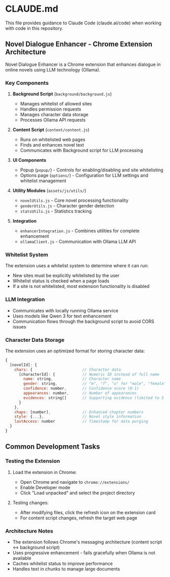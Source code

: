 # CLAUDE.md

This file provides guidance to Claude Code (claude.ai/code) when working with code in this repository.

## Novel Dialogue Enhancer - Chrome Extension Architecture

Novel Dialogue Enhancer is a Chrome extension that enhances dialogue in online novels using LLM technology (Ollama).

### Key Components

1. **Background Script** (`background/background.js`)
   - Manages whitelist of allowed sites
   - Handles permission requests
   - Manages character data storage
   - Processes Ollama API requests

2. **Content Script** (`content/content.js`)
   - Runs on whitelisted web pages
   - Finds and enhances novel text
   - Communicates with Background script for LLM processing

3. **UI Components**
   - Popup (`popup/`) - Controls for enabling/disabling and site whitelisting
   - Options page (`options/`) - Configuration for LLM settings and whitelist management

4. **Utility Modules** (`assets/js/utils/`)
   - `novelUtils.js` - Core novel processing functionality
   - `genderUtils.js` - Character gender detection
   - `statsUtils.js` - Statistics tracking

5. **Integration**
   - `enhancerIntegration.js` - Combines utilities for complete enhancement
   - `ollamaClient.js` - Communication with Ollama LLM API

### Whitelist System

The extension uses a whitelist system to determine where it can run:

- New sites must be explicitly whitelisted by the user
- Whitelist status is checked when a page loads
- If a site is not whitelisted, most extension functionality is disabled

### LLM Integration

- Communicates with locally running Ollama service
- Uses models like Qwen 3 for text enhancement
- Communication flows through the background script to avoid CORS issues

### Character Data Storage

The extension uses an optimized format for storing character data:

```javascript
{
  [novelId]: {
    chars: {                      // Character data
      [characterId]: {            // Numeric ID instead of full name
        name: string,             // Character name
        gender: string,           // "m", "f", "u" for "male", "female", "unknown"
        confidence: number,       // Confidence score (0-1)
        appearances: number,      // Number of appearances
        evidences: string[]       // Supporting evidence (limited to 5 entries)
      }
    },
    chaps: [number],              // Enhanced chapter numbers
    style: {...},                 // Novel style information
    lastAccess: number            // Timestamp for data purging
  }
}
```

## Common Development Tasks

### Testing the Extension

1. Load the extension in Chrome:
   - Open Chrome and navigate to `chrome://extensions/`
   - Enable Developer mode
   - Click "Load unpacked" and select the project directory

2. Testing changes:
   - After modifying files, click the refresh icon on the extension card
   - For content script changes, refresh the target web page

### Architecture Notes

- The extension follows Chrome's messaging architecture (content script <-> background script)
- Uses progressive enhancement - fails gracefully when Ollama is not available
- Caches whitelist status to improve performance
- Handles text in chunks to manage large documents